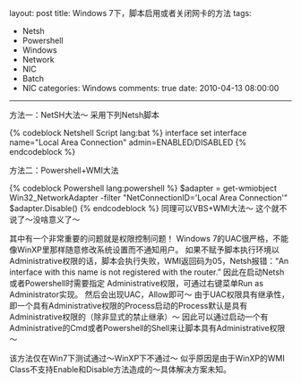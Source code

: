 layout: post
title: Windows 7下，脚本启用或者关闭网卡的方法
tags:
  - Netsh
  - Powershell
  - Windows
  - Network
  - NIC
  - Batch
  - NIC
categories: Windows
comments: true
date: 2010-04-13 08:00:00
---
方法一：NetSH大法～
采用下列Netsh脚本

{% codeblock Netshell Script lang:bat %}
interface
set interface name="Local Area Connection" admin=ENABLED/DISABLED
{% endcodeblock %}

方法二：Powershell+WMI大法

{% codeblock Powershell lang:powershell %}
$adapter = get-wmiobject Win32_NetworkAdapter -filter "NetConnectionID='Local Area Connection'"
$adapter.Disable()
{% endcodeblock %}
同理可以VBS+WMI大法～
这个就不说了～没啥意义了～

其中有一个非常重要的问题就是权限控制问题！
Windows 7的UAC很严格，不能像WinXP里那样随意修改系统设置而不通知用户。
如果不赋予脚本执行环境以Administrative权限的话，脚本会执行失败，WMI返回码为05，Netsh报错：“An interface with this name is not registered with the router.”
因此在启动Netsh或者Powershell时需要指定 Administrative权限，可通过右键菜单Run as Administrator实现。
然后会出现UAC，Allow即可～
由于UAC权限具有继承性，即一个具有Administrative权限的Process启动的Process默认是具有Administrative权限的（除非显式的禁止继承）～
因此可以通过启动一个有Administrative的Cmd或者Powershell的Shell来让脚本具有Administrative权限～

该方法仅在Win7下测试通过～WinXP下不通过～
似乎原因是由于WinXP的WMI Class不支持Enable和Disable方法造成的～具体解决方案未知。